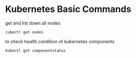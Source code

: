 # Kubernetes Basic Commands

get and list down all nodes

```
cubectl get nodes
```

to check health condition of kubernetes components

```
kubectl get componentstatus
```

